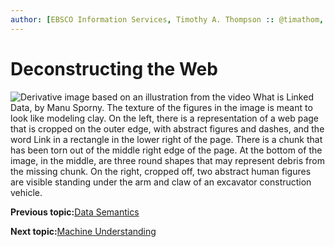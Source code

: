 ```yaml
---
author: [EBSCO Information Services, Timothy A. Thompson :: @timathom, @timathom@indieweb.social]
---
```


# Deconstructing the Web

![Derivative image based on an illustration from the video What is Linked Data, by Manu Sporny. The texture of the figures in the image is meant to look like modeling clay. On the left, there is a representation of a web page that is cropped on the outer edge, with abstract figures and dashes, and the word Link in a rectangle in the lower right of the page. There is a chunk that has been torn out of the middle right edge of the page. At the bottom of the image, in the middle, are three round shapes that may represent debris from the missing chunk. On the right, cropped off, two abstract human figures are visible standing under the arm and claw of an excavator construction vehicle.](../../submaps/../img/introduction/deconstructing_the_web.png "Deconstructing the Web")

**Previous topic:**[Data Semantics](../../day_1/lesson_0/data_semantics_2.md)

**Next topic:**[Machine Understanding](../../day_1/lesson_0/machine_understanding.md)

